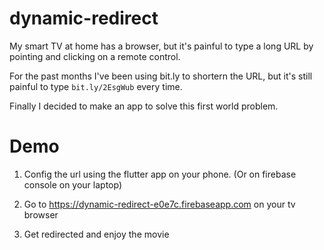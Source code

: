 # dynamic-redirect

My smart TV at home has a browser, but it's painful to type a long URL by pointing and clicking on a remote control.

For the past months I've been using bit.ly to shortern the URL, but it's still painful to type `bit.ly/2EsgWub` every time.

Finally I decided to make an app to solve this first world problem.

# Demo
1. Config the url using the flutter app on your phone. (Or on firebase console on your laptop)

2. Go to https://dynamic-redirect-e0e7c.firebaseapp.com on your tv browser

3. Get redirected and enjoy the movie
